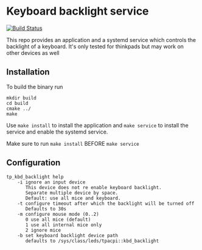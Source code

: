 # Keyboard backlight service
[![Build Status](https://travis-ci.com/alexmohr/thinkpad-keyboard-backlight.svg?branch=master)](https://travis-ci.com/alexmohr/thinkpad-keyboard-backlight)

This repo provides an application and a systemd service which controls the 
backlight of a keyboard. It's only tested for thinkpads but may work on 
other devices as well

## Installation
To build the binary run
````
mkdir build
cd build
cmake ../
make
```` 

Use ``make install`` to install the application and ``make service`` 
to install the service and enable the systemd service. 

Make sure to run ``make install`` BEFORE ``make service`` 

## Configuration
````
tp_kbd_backlight help
    -i ignore an input device
       This device does not re enable keyboard backlight.
       Separate multiple device by space.
       Default: use all mice and keyboard.
    -t configure timeout after which the backlight will be turned off
       Defaults to 30s 
    -m configure mouse mode (0..2)
       0 use all mice (default)
       1 use all internal mice only
       2 ignore mice
    -b set keyboard backlight device path
       defaults to /sys/class/leds/tpacpi::kbd_backlight
````


